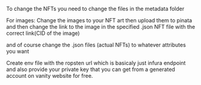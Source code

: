 To change the NFTs you need to change the files in the 
metadata folder

For images:
Change the images to your NFT art then upload them to pinata
and then change the link to the image in the specified .json NFT file
with the correct link(CID of the image)

and of course change the .json files (actual NFTs) to whatever attributes you want


Create env file with the ropsten url which is basicaly just infura endpoint 
and also provide your private key that you can get from a generated account on
vanity website for free.
